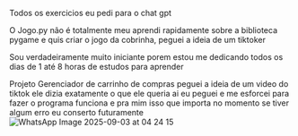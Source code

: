 Todos os exercicios eu pedi para o chat gpt


O Jogo.py não é totalmente meu aprendi rapidamente sobre a biblioteca pygame e quis criar o jogo da cobrinha, peguei a ideia de um tiktoker


Sou verdadeiramente muito iniciante porem estou me dedicando todos os dias de 1 até 8 horas de estudos para aprender 


Projeto Gerenciador de carrinho de compras 
peguei a ideia de um video do tiktok 
ele dizia exatamente o que ele queria ai eu peguei e me esforcei para fazer
o programa funciona e pra mim isso que importa no momento se tiver algum erro eu conserto futuramente 
![WhatsApp Image 2025-09-03 at 04 24 15](https://github.com/user-attachments/assets/b1089fd8-e234-4cc4-b071-65fc6b2f17a4)

